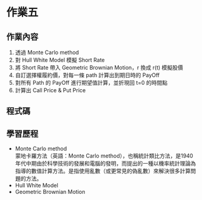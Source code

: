 # 作業五  
## 作業內容  
1. 透過 Monte Carlo method  
2. 對 Hull White Model 模擬 Short Rate  
3. 將 Short Rate 帶入 Geometric Brownian Motion，r 換成 r(t) 模擬股價  
4. 自訂選擇權履約價，對每一條 path 計算出到期日時的 PayOff  
5. 對所有 Path 的 PayOff 進行期望值計算，並折現回 t=0 的時間點  
6. 計算出 Call Price & Put Price  

## 程式碼  

## 學習歷程  
* Monte Carlo method   
  蒙地卡羅方法（英語：Monte Carlo method），也稱統計類比方法，是1940年代中期由於科學技術的發展和電腦的發明，而提出的一種以機率統計理論為指導的數值計算方法。是指使用亂數（或更常見的偽亂數）來解決很多計算問題的方法。    
* Hull White Model  
* Geometric Brownian Motion 
